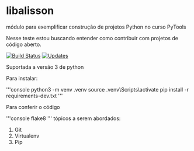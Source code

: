 # libalisson
módulo para exemplificar construção de projetos Python no curso PyTools

Nesse teste estou buscando entender como contribuir com projetos de código aberto.

[![Build Status](https://app.travis-ci.com/AlissonLGoncalves/libalisson.svg?branch=main)](https://app.travis-ci.com/AlissonLGoncalves/libalisson)
[![Updates](https://pyup.io/repos/github/AlissonLGoncalves/libalisson/shield.svg)](https://pyup.io/repos/github/AlissonLGoncalves/libalisson/)

Suportada a versão 3 de python

Para instalar:

'''console
python3 -m venv .venv
source .venv\Scripts\activate
pip install -r requirements-dev.txt
'''

Para conferir o código

'''console
flake8
'''
tópicos a serem abordados:
1. Git
2. Virtualenv
3. Pip